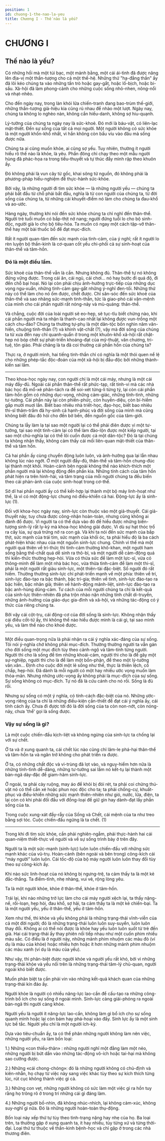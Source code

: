 ```yaml
---
position: 1
id: chuong-1-the-nao-la-yeu
title: Chương I - Thế nào là yếu?
---
```


# CHƯƠNG I

## Thế nào là yếu?

Có những hồi mà một túi bạc, một mảnh bằng, một cái ái-tình đã được nâng lên địa-vị một thần-tượng cho cả một thế-hệ. Những thứ "hạ-đẳng thần" ấy đã lôi kéo chúng ta vào những tấn trò hoặc gay-gắt, hoặc lố-bịch, hoặc bi-sầu. Xã-hội đã làm phong-cảnh cho những cuộc sống nhỏ-nhen, nông-nổi và nhạt-nhẽo.

Cho đến ngày nay, trong làn khói lửa chiến-tranh đang bao-trùm thế-giới, những thần-tượng giả-hiệu kia cũng rủ nhau để nhào một lượt. Ngày nay, chúng ta không lo nghèo nàn, không cần hiếu-danh, không sợ hiu-quạnh.

Lý-tưởng của chúng ta ngày nay là sức-khoẻ. Đó mới là báu-vật, có liên-lạc mật-thiết. Đến sự sống của tất cả mọi người. Một người không có sức khỏe là một người khốn-khổ nhất, vì hắn không còn bấu víu vào đâu mà sống được nữa.

Chúng ta ai cũng muốn khỏe, ai cũng sợ yếu. Tuy nhiên, thường ít người hiểu rõ thế nào là khỏe, là yêu. Phần đông chỉ chạy theo một mẫu người hùng đã phác-họa ra trong tiểu-thuyết và tự thúc đẩy mình rập theo khuôn ấy.

Đó không phải là vun cây từ gốc, khai sông từ nguồn, đó không phải là phương-pháp hiếu-nghiệm để thực-hành sức-khỏe.

Bởi vậy, là những người đi tìm sức khỏe — là những người yếu — chúng ta phải bắt đầu từ chỗ phải bắt đầu, nghĩa là từ con người của chúng ta, từ đời sống của chúng ta, từ những cái khuyết-điểm nó làm cho chúng ta đau-khổ và ao-ước.

Hàng ngày, thường khi nói đến sức khỏe chúng ta chỉ nghĩ đến thân-thể. Người trẻ tuổi muốn có bắp-thịt nở nang; người đứng tuổi lo cho bộ sinh-độc, người già lo cho bộ tiêu-hóa. Ta muốn có ngay một cách tập-vỡ thân-thể hay một bài thuốc bổ để đạt mục-đích.

Rất ít người quan-tâm đến sức mạnh của tình-cảm, của ý nghĩ; rất ít người lo rèn luyện bộ thần-kinh là cơ-quan cốt yếu chi-phối cả sự sinh-hoạt của thân-thể và tâm-hồn.

### Đó là một điều lầm.

Sức khoẻ của thân-thể vẫn là cần. Nhưng không đủ. Thân-thể tự nó không đứng vững được. Trong cái ăn, cái ngủ, cái chơi… nó hay bước đi quá độ, đi đến chỗ bại hoại. Nó lại còn phải chịu ảnh-hưởng trực-tiếp của những dục vọng ngu-xuẩn, những tình-cảm gay-gắt những ý-nghĩ đen-tối. Những thứ này có thể làm cho nó ốm được, chết được. Chỉ săn-sóc đến sức khoẻ của thân-thể và sao nhãng sức-mạnh tinh-thần, tức là giao-phó cái vận-mệnh của mình cho cái phần người rất nóng-nảy và mù-quáng: thân-thể.

Và chẳng, cuộc đời của loài người sẽ eo-hẹp, sẽ tục-tĩu biết chừng nào, khi cái phần người mà ta nhận là thanh-cao nhất lại không được vun-trồng một cách chu-đáo? Chúng ta thường tự-phụ là một dân-tộc bốn nghìn năm văn-hiến, chuộng tinh-thần (?) và khinh vật-chất (?), vậy mà đời sống của chúng ta từ xưa đến nay chỉ quanh-quẩn ở trong một khuôn-khổ xã-hội rất chật-hẹp nó bóp chết sự phát-triển khoáng-đạt của mỹ-thuật, văn chương, tri-tuệ, tôn giáo. Phải chăng là ta đã coi thường cái phần hồn của chúng ta?

Thực ra, ở người mình, hai tiếng tinh-thần chỉ có nghĩa là một thói quen nể lệ cho những phép-tắc độc-đoán của một xã-hội bị đầu-độc bởi những thành-kiến sai lầm.

***

Theo khoa-học ngày nay, con người chỉ là một cái máy, nhưng là một cái máy đầy-đủ. Ngoài cái phần thân-thể rất phức-tạp, rất tinh-vi mà các nhà bác học đã mổ-xẻ phân-tách ra để soi-xét từng-li từng tý, lại còn cái phần tâm-hồn gồm có những dục-vọng, những cảm-giác, những tính-tình, những tư-tưởng. Cái phần này lại còn phiền-phức, còn huyền-diệu, còn bí-hiểm gấp mười muơi lần. Biết bao nhiêu nhà triết-học, đạo-học, biết bao nhiêu thi-sĩ thâm-trầm đã hy-sinh cả hạnh-phúc và đời sống của mình mà cũng không biết đâu đó hỏi cho đến bờ bến, đến nguồn gốc của tâm-giới.

Chúng ta lẫy làm lạ tại sao một người lại có thể phải điên được vì một tư-tưởng, tại sao một tình-cảm lại có thể làm đảo-lộn được một kiếp người, tại sao một chủ-nghĩa lại có thể lôi cuốn được cả một dân-tộc? Đó là tại chúng ta không nhận thấy, không cảm thấy cái mối liên-quan mật-thiết của thân-thể và tâm hồn.

Cả hai phần ấy cùng chuyển động luôn luôn, và ảnh-hưởng qua lại lẫn nhau không lúc nào ngớt. Ở một người đầy-đủ, thân-thể và tâm-hồn chung-đúc lại thành một khối. Hoàn-cảnh bên ngoài không thể nào khích-thích một phần người mà lại không động đến phần kia. Những tính cách của tâm hồn phát hiện ra trên hình-hài, và tâm trạng của mỗi người chúng ta đều biến theo cái phản-ảnh của cuộc sinh-hoạt trong cơ-thể.

Sở dĩ hai phần người ấy có thể kết-hợp lại thành một bộ máy linh-hoạt như thế, là vì có một động-lực chung nó điều-khiển cả hai. Động-lực ấy là sinh-lực (1).

Đối với khoa-học ngày nay, sinh-lực còn thuộc vào một giả-thuyết. Cái giả-thuyết này, tuy chưa được công-nhận hoàn-toàn, nhưng cũng không ai đánh đổ được. Vì người ta có thể dựa vào đó để hiểu được những biến-tượng sinh-lý rất ly-kỳ mà khoa-học không giải được. Vì dù sự hạt thóc trổ ra cây lúa, sự quả trứng nở ra con gà. Và khi ta nói đến sức mạnh của bắp thịt, sức mạnh của trái tim, sức mạnh của khối óc, ta phải hiểu đó là ba cách phát-hiện khác nhau của một nguồn sinh-lực chung. Chính vì thế mà một người quá thiên về trí-thức thì tình-cảm thường khô-khan, một người ham sống bằng thể-chất quá dễ sinh ra thô-bỉ, và một người dễ cảm-động quá thì kiến-thức thường hẹp-hòi. Vừa có thừa sức để làm một lực-sĩ, vừa có thông-minh để làm một nhà bác học, vừa thừa tình-cảm để làm một thi-sĩ, phải là một người rất giàu sinh-lực, một thiên-tài đặc-biệt. Số người đó rất hiếm. Thường thường sinh-lực chỉ phát-triển mạnh về một phía: thiên về trí, sinh-lực đào-tạo ra bậc thánh, bậc trí-gia; thiên về tình, sinh-lực đào-tạo ra bậc hiền, bậc nhân giả; thiên về hành-động mãnh-liệt, sinh-lực đào-tạo ra bậc anh-hùng dũng-cảm. Tư cách của mỗi người chúng ta chỉ là kết-quả của sinh-lực thiên-nhiên đã pha trộn nhào nặn những tính chất di-truyền, những ảnh-hưởng của giáo-dục gia-đình và xã-hội, và những tác-động có ý thức của riêng chúng ta.

Bởi vậy cái cột-trụ, cái động-cơ của đời sống là sinh-lực. Không nhận thấy cái điều cốt-tử ấy, thì không thể nào hiểu được mình là cái gì, tại sao mình yếu, và làm thế nào cho khoẻ được.

***

Một điều quan-trọng nữa là phải nhận ra cái ý nghĩa xác-đáng của sự sống. Tôi nói ý-nghĩa chớ không phải mục-đích. Thường thường người ta vẫn gán cho đời sống một mục đích tùy theo cảnh-ngộ và tâm-tính từng người. Người thì cho là sống để tìm những khoái-cảm, người thì cho là để gây một sự-nghiệp, người thì cho là để làm một bổn-phận, để theo một lý-tưởng vân.vân... Định cho cuộc đời một lẽ sống như thế, thực là thiên lệch, cố chấp, hẹp-hòi. Đã dành là mỗi người có một hay nhiều ước vọng muốn làm thỏa-mãn. Nhưng những ước-vọng ấy không phải là mục-đích của sự sống. Sự sống không có mục-đích. Tự nó đã là cứu cánh cho nó rồi. Sống là đủ rồi.

Nhưng sự sống có một ý nghĩa, có tính-cách đặc-biệt của nó. Những ước-vọng riêng của ta chỉ là những điều-kiện cần-thiết để đạt cái ý nghĩa ấy, cái tính cách ấy. Chưa đi được tới đó là đời sống của ta còn non-nớt, còn nóng-nảy, chưa 'thể' gọi là sống được.

### Vậy sự sống là gì?

Là một cuộc chiến-đấu kịch-liệt và không ngừng của sinh-lực ta chống lại với sự chết.

Ở ta và ở xung quanh ta, cái chết lúc nào cũng chỉ lăm-le phá-hại thân-thể và tâm-hồn ta và ngăn trở không cho phát triển ra được.

Ở ta, có những chất độc và vi-trùng đã lọt vào, và nguy-hiểm hơn nữa là những tính-tình dễ-dàng, những tư-tưởng sai lầm nó kết-tụ lại thành một bàn-ngã dày-đặc để giam-hãm sinh-lực.

Ở ngoài, ta phải cày ruộng, may áo để khỏi bị đói rét, ta phải coi chừng thú-vật nó có thể cắn xé hoặc phun nọc độc cho ta; ta phải chống-cự, khuất-phục và điều-khiển những sức mạnh thiên-nhiên như gió, nước, lửa, điện, ta lại còn có khi phải đối đầu với đồng-loại để giữ gìn hay dành-đạt lấy phần sống của ta.

Trong cuộc xung-xát đầy-rẫy của Sống và Chết, cái mệnh của ta như treo bằng sợi tóc. Cuộc chiến-đấu ngừng là ta chết. (1)

***

Trong khi đi tìm sức khỏe, cần phải nghiên-ngẫm, phải thực-hành hai cái quan-niệm thiết-thực về người và về sự sống trình bày ở trên đây.

Người ta là một sức-mạnh (sinh-lực) luôn luôn chiến-đấu với những sức mạnh khác của vũ-trụ. Hoàn-cảnh (bên ngoài và bên trong) công-kích cái “máy người” luôn luôn. Cái tốc-độ của bộ máy người luôn luôn thay đổi tùy theo sự công-kích ấy.

Khi nào sức linh-hoạt của nó không bị ngưng-trệ, ta cảm thấy ta là một kẻ đắc-thắng. Ta điềm-tĩnh, nhẹ nhàng, vui vẻ, rộng lòng yêu.

Ta là một người khỏe, khỏe ở thân-thể, khỏe ở tâm-hồn.

Trái lại, khi nào những trở lực làm cho cái máy người xệch lại, ta thấy nặng-nề, rối-loạn, hẹp hòi, đau khổ, sợ hãi, ta cảm thấy ta là một kẻ chiến-bại. Ta là một người yếu, yếu ở thân-thể, yếu ở tâm-hồn.

Xem như thế, thì khỏe và yếu không phải là những trạng-thái vĩnh-viễn của cả một đời người; đó là những trạng-thái luôn luôn suy-suyển, luôn luôn thay đổi. Không ai có thể nói được là khỏe hay yếu luôn luôn suốt từ trẻ đến già. Hai cái trạng-thái ấy thay phiên nối tiếp nhau như một cuốn phim nhiều màu sắc. Có điều là ở người này, những mảnh phim nhuộm các màu đỏ (ví dụ là màu của khỏe) hoặc nhiều hơn hoặc ít hơn những mảnh phim nhuộm các màu xanh (ví dụ là màu của yếu).

Như vậy, thì phân-biệt được người khỏe và người yếu rất khó, bởi vì những trạng-thái khỏe và yếu nổi trên là những trạng-thái tâm-lý chủ-quan, người ngoài khó biết được.

Muốn phân biệt ta cần phải vin vào những kết-quả khách quan của những trạng-thái kín đáo ấy.

Người khỏe là người có nhiều năng-lực lao-cần để cấu-tạo ra những công-trình bổ ích cho sự sống ở ngoài mình. Sinh-lực càng giải-phóng ra ngoài bản-ngã thì người càng khỏe.

Người yếu là người ít năng-lực lao-cần, không làm gì bổ ích cho sự sống quanh mình hoặc lại còn bám hay phá-hoại vào đấy. Sinh lực ấy là một sinh lực bế tắc. Người yếu chỉ là một người ích-kỷ.

Dựa vào tiêu-chuẩn ấy, ta có thể phân những người không làm nên việc, những người yếu, ra làm bốn loại:

1.) Những «con thiếu-thân» : những người nghĩ một đằng làm một nẻo, những người bị bứt dần vào những tác-động vô-ích hoặc tai-hại mà không sao cưỡng được.

2.) Những «cái chong-chóng»: đó là những người không có chủ-định và kiên-nhẫn, họ chạy từ việc này sang việc khác tùy theo sự kích thích từng lúc, rút cục không thành việc gì cả.

3.) Những con vẹt, những người không có sức làm một việc gì ra hồn tuy rằng họ trông rõ ở trong trí những cái gì đáng làm.

4.) Những người bồ-nhìn, đã không nhúc-nhích, lại không cảm-xúc, không suy-nghĩ gì nữa. Đó là những người hoàn-toàn thụ-động.

Bốn loại này xếp thứ tự tùy theo tình-trạng nặng hay nhẹ của họ. Ba loại trên, ta thường gặp ở xung quanh ta, ít hay nhiều, tùy từng xứ và từng thời-đại. Loại thứ tư thuộc về thần-kinh bệnh-học và chỉ gặp ở trong các nhà thương điên.


